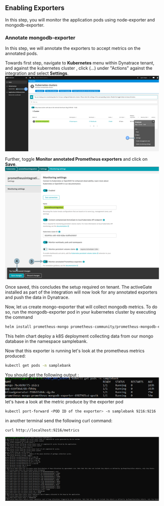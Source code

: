##  Enabling Exporters
In this step, you will monitor the application pods using node-exporter and mongodb-exporter.


### Annotate mongodb-exporter
In this step, we will annotate the exporters to accept metrics on the annotated pods.

Towards first step, navigate to **Kubernetes** menu within Dynatrace tenant, and against the kubernetes cluster , click (...) under "Actions" against the integration and select **Settings**.
![step-1](../../../assets/images/step_1_prometheus_annotation.png)

Further, toggle **Monitor annotated Prometheus exporters** and click on **Save**.
![step-2](../../../assets/images/step_2_prometheus_annotation.png)

Once saved, this concludes the setup required on tenant. The activeGate installed as part of the integration will now look for any annotated exporters and push the data in Dynatrace.

Now, let us create mongo-exporter that will collect mongodb metrics. To do so, run the mongodb-exporter pod in your kubernetes cluster by executing the command 
```sh
helm install prometheus-mongo prometheus-community/prometheus-mongodb-exporter --set mongodb.uri=mongodb://d1prumworkshop:password@mongo.samplebank.svc.cluster.local:27017/?authSource=admin,serviceMonitor.enabled=false -n samplebank
```
This helm chart deploy a k8S deployment collecting data from our mongo database in the namespace samplebank.

Now that this exporter is running let's look at the prometheus metrics produced:
```sh
kubectl get pods -n samplebank
```
You should get the following output :
![step-3](../../../assets/images/identify_mongo_exporter.png)
let's have a look at the metric produce by the exporter pod
```sh
kubectl port-forward <POD ID of the exporter> -n samplebank 9216:9216
```
in another terminal send the following curl command:
```sh
curl http://localhost:9216/metrics
```
![step-4](../../../assets/images/prometheus_local.png)
<!-- ------------------------ -->
